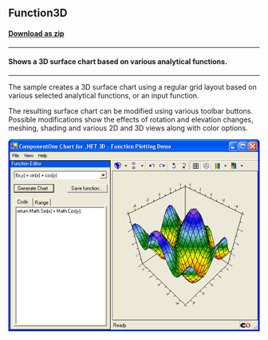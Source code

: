 ## Function3D
#### [Download as zip](https://grapecity.github.io/DownGit/#/home?url=https://github.com/GrapeCity/ComponentOne-WinForms-Samples/tree/master/NetFramework\Charts\CS\Function3D)
____
#### Shows a 3D surface chart based on various analytical functions.
____
The sample creates a 3D surface chart using a regular grid layout based on various selected analytical functions, or an input function.

The resulting surface chart can be modified using various toolbar buttons.
Possible modifications show the effects of rotation and elevation changes, meshing, shading and various 2D and 3D views along with color options.

![screenshot](screenshot.PNG)
